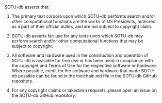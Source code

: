 SOTU-db asserts that:

1. The primary text corpora upon which SOTU-db performs search and/or other computational functions are the works of US Presidents, authored as a part of their official duties, and are not subject to copyright claim.

2. SOTU-db asserts fair use for any texts upon which SOTU-db may perform search and/or other computational functions that may be subject to copyright.

3. All software and hardware used in the construction and operation of SOTU-db is available for free use or has been used in compliance with the copyright and Terms of Use for the respective software or hardware. Where possible, credit for the software and hardware that made SOTU-db possible can be found in the toolchain.md file in the SOTU-db GitHub repository.

4. For any copyright claims or takedown requests, please open an issue on the SOTU-db GitHub repository.
